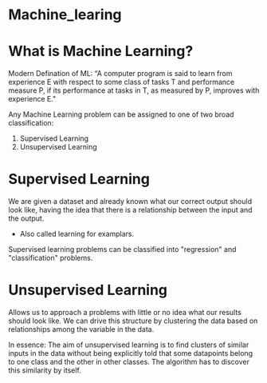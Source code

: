 # Machine_learing

# What is Machine Learning?

Modern Defination of ML: “A computer program is said to learn from experience E with respect to some class of tasks T and performance  measure P, if its performance at tasks in T, as measured by P, improves with experience E."


Any Machine Learning problem can be assigned to one of two broad classification:
1. Supervised Learning
2. Unsupervised Learning

# Supervised Learning
We are given a dataset and already known what our correct output should look like, having the idea that there is a relationship  between   the input and the output.

- Also called learning for examplars.

Supervised learning problems can be classified into "regression" and "classification" problems.

# Unsupervised Learning
Allows us to approach a problems with little or no idea what our results should look like. We can drive this structure by clustering the data based on relationships among the variable in the data.

In essence: The aim of unsupervised learning is to find clusters of similar inputs in the data without being explicitly told that some datapoints belong to one class and the other in other classes. The algorithm has to discover this similarity by itself.


